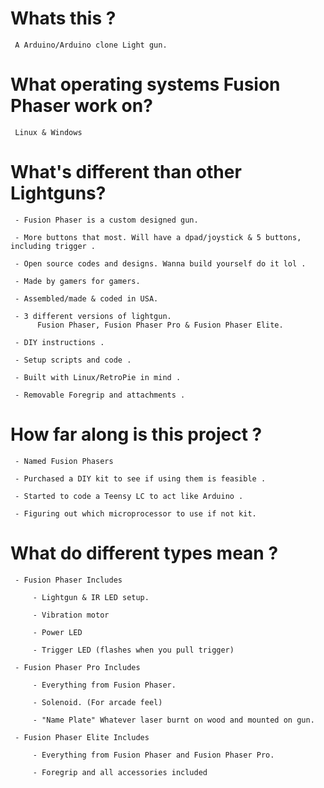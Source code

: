 # Whats this ? 

     A Arduino/Arduino clone Light gun.

# What operating systems Fusion Phaser work on?

     Linux & Windows 

# What's different than other Lightguns? 

     - Fusion Phaser is a custom designed gun.
    
     - More buttons that most. Will have a dpad/joystick & 5 buttons, including trigger .

     - Open source codes and designs. Wanna build yourself do it lol .

     - Made by gamers for gamers.

     - Assembled/made & coded in USA.

     - 3 different versions of lightgun. 
          Fusion Phaser, Fusion Phaser Pro & Fusion Phaser Elite.

     - DIY instructions .

     - Setup scripts and code .

     - Built with Linux/RetroPie in mind .

     - Removable Foregrip and attachments .

# How far along is this project ?

     - Named Fusion Phasers 

     - Purchased a DIY kit to see if using them is feasible .

     - Started to code a Teensy LC to act like Arduino .

     - Figuring out which microprocessor to use if not kit.

# What do different types mean ?

     - Fusion Phaser Includes 

         - Lightgun & IR LED setup.

         - Vibration motor 

         - Power LED 

         - Trigger LED (flashes when you pull trigger)

     - Fusion Phaser Pro Includes 

         - Everything from Fusion Phaser. 

         - Solenoid. (For arcade feel) 

         - "Name Plate" Whatever laser burnt on wood and mounted on gun.

     - Fusion Phaser Elite Includes 

         - Everything from Fusion Phaser and Fusion Phaser Pro.

         - Foregrip and all accessories included


     
